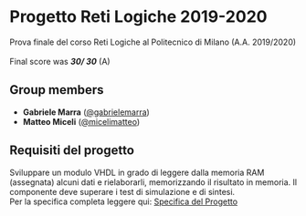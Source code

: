 # Progetto Reti Logiche 2019-2020
Prova finale del corso Reti Logiche al Politecnico di Milano (A.A. 2019/2020)
<br>
<br>
Final score was ***30/ 30*** (A)
## Group members
- **Gabriele Marra** ([@gabrielemarra](https://github.com/gabrielemarra)) <br>
- **Matteo Miceli** ([@micelimatteo](https://github.com/micelimatteo)) <br>
## Requisiti del progetto
Sviluppare un modulo VHDL in grado di leggere dalla memoria RAM (assegnata) alcuni  dati e rielaborarli, memorizzando il risultato in memoria.
Il componente deve superare i test di simulazione e di sintesi.
<br>
Per la specifica completa leggere qui: [Specifica del Progetto](./Specifica_Progetto.pdf)
